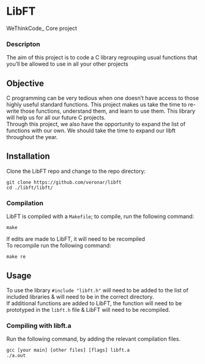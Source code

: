 # **LibFT**

WeThinkCode_ Core project

### **Descripton**
The aim of this project is to code a C library regrouping usual functions that you’ll be allowed to use in all your other projects

## Objective
C programming can be very tedious when one doesn’t have access to those highly useful standard functions. This project makes us take the time to re-write those functions, understand them, and learn to use them. This library will help us for all our future C
projects.  
Through this project, we also have the opportunity to expand the list of functions with our own. We should take the time to expand our libft throughout the year.

## Installation

Clone the LibFT repo and change to the repo directory:

```
git clone https://github.com/veronar/libft
cd ./libft/libft/
```

### Compilation

LibFT is compiled with a `Makefile`; to compile, run the following command:

```
make
```
If edits are made to LibFT, it will need to be recompiled  
To recompile run the following command:

```
make re
```

## Usage

To use the library  `#include "libft.h"` will need to be added to the list of included libraries & will need to be in the correct directory.  
If additional functions are added to LibFT, the function will need to be prototyped in the `libft.h` file & LibFT will need to be recompiled.

### Compiling with libft.a

Run the following command, by adding the relevant compilation files.

```
gcc [your main] [other files] [flags] libft.a
./a.out
```

